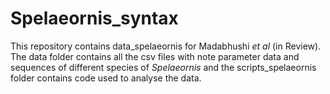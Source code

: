 # Spelaeornis_syntax
This repository contains data_spelaeornis for Madabhushi _et al_ (in Review). The data folder contains all the csv files with note parameter data and sequences of different species of *Spelaeornis* and the scripts_spelaeornis folder contains code used to analyse the data. 
